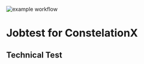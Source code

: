 ![example workflow](https://github.com/github/docs/actions/workflows/main.yml/badge.svg)

# Jobtest for ConstelationX
## Technical Test

